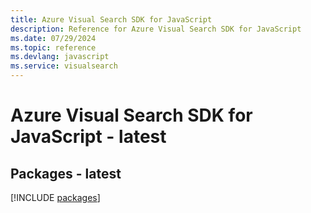 ```yaml
---
title: Azure Visual Search SDK for JavaScript
description: Reference for Azure Visual Search SDK for JavaScript
ms.date: 07/29/2024
ms.topic: reference
ms.devlang: javascript
ms.service: visualsearch
---
```

# Azure Visual Search SDK for JavaScript - latest
## Packages - latest
[!INCLUDE [packages](visual-search-index.md)]